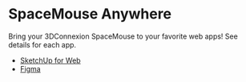 # SpaceMouse Anywhere

Bring your 3DConnexion SpaceMouse to your favorite web apps! See details for each app.

- [SketchUp for Web](./apps/sketchup)
- [Figma](./apps/figma)

